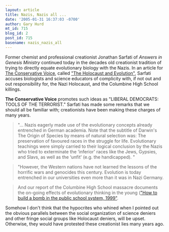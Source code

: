 ```yaml
---
layout: article
title: Nazis, Nazis all ...
date: '2005-01-31 16:37:03 -0700'
author: Gary Hurd
mt_id: 715
blog_id: 2
post_id: 715
basename: nazis_nazis_all
---
```

Former chemist and professional creationist Jonathan Sarfati of _Answers in Genesis Ministry_ continued today in the decades old creationist tradition of trying to directly equate evolutionary biology with the Nazis.  In an article for [The Conservative Voice](http://www.theconservativevoice.com/modules/news/), called ["The Holocaust and Evolution"](http://www.theconservativevoice.com/modules/news/article.php?storyid=2375), Sarfati accuses biologists and science educators of complicity with, if not out and out responsibility for, the Nazi Holocaust, and the Columbine High School killings.

**The Conservative Voice** promotes such ideas as "LIBERAL DEMOCRATS: TOOLS OF THE TERRORIST."  Sarfati has made some remarks that we should all be familiar with; creationists have been making these charges of many years.

> "... Nazis eagerly made use of the evolutionary concepts already entrenched in German academia. Note that the subtitle of Darwin's The Origin of Species by means of natural selection was: The preservation of favoured races in the struggle for life. Evolutionary teachings were simply carried to their logical conclusion by the Nazis who tried to exterminate the ‘inferior' races like the Jews, Gypsies, and Slavs, as well as the ‘unfit' (e.g. the handicapped). "

> "However, the Western nations have not learned the lessons of the horrific wars and genocides this century. Evolution is today entrenched in our universities even more than it was in Nazi Germany. 

> And our report of the Columbine High School massacre documents the on-going effects of evolutionary thinking in the young (["How to build a bomb in the public school system, 1999"](http://www.answersingenesis.org/creation/v22/i1/bomb.asp). 

Somehow I don't think that the hypocrites who whined when I pointed out the obvious parallels between the social organization of science deniers and other fringe social groups like Holocaust deniers, will be upset.  Otherwise, they would have protested these creationist lies many years ago.
